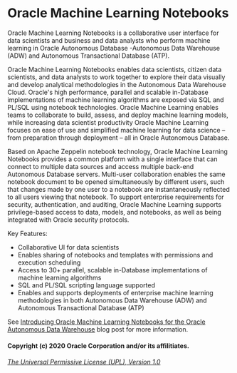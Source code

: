 # Oracle Machine Learning Notebooks
Oracle Machine Learning Notebooks is a collaborative user interface for data scientists and business and data analysts who perform machine learning in Oracle Autonomous Database -Autonomous Data Warehouse (ADW) and Autonomous Transactional Database (ATP).   

Oracle Machine Learning Notebooks enables data scientists, citizen data scientists, and data analysts to work together to explore their data visually and develop analytical methodologies in the Autonomous Data Warehouse Cloud. Oracle's high performance, parallel and scalable in-Database implementations of machine learning algorithms are exposed via SQL and PL/SQL using notebook technologies. Oracle Machine Learning enables teams to collaborate to build, assess, and deploy machine learning models, while increasing data scientist productivity Oracle Machine Learning focuses on ease of use and simplified machine learning for data science – from preparation through deployment – all in Oracle Autonomous Database.

Based on Apache Zeppelin notebook technology, Oracle Machine Learning Notebooks provides a common platform with a single interface that can connect to multiple data sources and access multiple back-end Autonomous Database servers. Multi-user collaboration enables the same notebook document to be opened simultaneously by different users, such that changes made by one user to a notebook are instantaneously reflected to all users viewing that notebook. To support enterprise requirements for security, authentication, and auditing, Oracle Machine Learning supports privilege-based access to data, models, and notebooks, as well as being integrated with Oracle security protocols.

Key Features:   

* Collaborative UI for data scientists
* Enables sharing of notebooks and templates with permissions and execution scheduling 
* Access to 30+ parallel, scalable in-Database implementations of machine learning algorithms
* SQL and PL/SQL scripting language supported
* Enables and supports deployments of enterprise machine learning methodologies in both Autonomous Data Warehouse (ADW) and Autonomous Transactional Database (ATP)


 See [Introducing Oracle Machine Learning Notebooks for the Oracle Autonomous Data Warehouse](https://blogs.oracle.com/datamining/introducing-oracle-machine-learning-sql-notebooks-for-the-oracle-autonomous-data-warehouse-cloud) blog post for more information.

#### Copyright (c) 2020 Oracle Corporation and/or its affilitiates.

###### [The Universal Permissive License (UPL), Version 1.0](https://oss.oracle.com/licenses/upl/)
